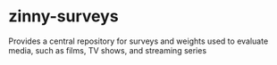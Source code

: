 # zinny-surveys
Provides a central repository for surveys and weights used to evaluate media, such as films, TV shows, and streaming series
